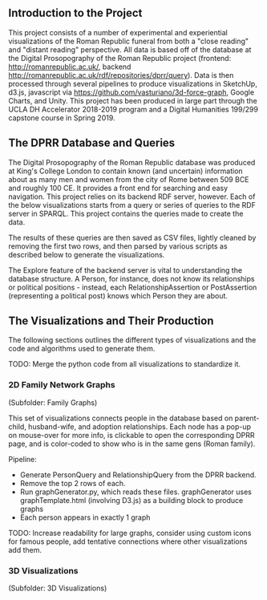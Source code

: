 ## Introduction to the Project
This project consists of a number of experimental and experiential visualizations of the Roman Republic funeral from both a "close reading" and "distant reading" perspective.  All data is based off of the database at the Digital Prosopography of the Roman Republic project (frontend: http://romanrepublic.ac.uk/, backend http://romanrepublic.ac.uk/rdf/repositories/dprr/query).  Data is then processed through several pipelines to produce visualizations in SketchUp, d3.js, javascript via https://github.com/vasturiano/3d-force-graph, Google Charts, and Unity.  This project has been produced in large part through the UCLA DH Accelerator 2018-2019 program and a Digital Humanities 199/299 capstone course in Spring 2019.

## The DPRR Database and Queries
The Digital Prosopography of the Roman Republic database was produced at King's College London to contain known (and uncertain) information about as many men and women from the city of Rome between 509 BCE and roughly 100 CE. It provides a front end for searching and easy navigation.  This project relies on its backend RDF server, however.  Each of the below visualizations starts from a query or series of queries to the RDF server in SPARQL.  This project contains the queries made to create the data.

The results of these queries are then saved as CSV files, lightly cleaned by removing the first two rows, and then parsed by various scripts as described below to generate the visualizations.

The Explore feature of the backend server is vital to understanding the database structure.  A Person, for instance, does not know its relationships or political positions - instead, each RelationshipAssertion or PostAssertion (representing a political post) knows which Person they are about.

## The Visualizations and Their Production
The following sections outlines the different types of visualizations and the code and algorithms used to generate them.

TODO: Merge the python code from all visualizations to standardize it.

### 2D Family Network Graphs
(Subfolder: Family Graphs)

This set of visualizations connects people in the database based on parent-child, husband-wife, and adoption relationships.  Each node has a pop-up on mouse-over for more info, is clickable to open the corresponding DPRR page, and is color-coded to show who is in the same gens (Roman family).

Pipeline:
* Generate PersonQuery and RelationshipQuery from the DPRR backend.
* Remove the top 2 rows of each.
* Run graphGenerator.py, which reads these files. graphGenerator uses graphTemplate.html (involving D3.js) as a building block to produce graphs
* Each person appears in exactly 1 graph

TODO: Increase readability for large graphs, consider using custom icons for famous people, add tentative connections where other visualizations add them.

### 3D Visualizations
(Subfolder: 3D Visualizations)
